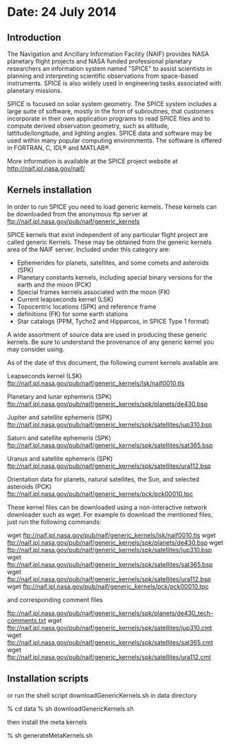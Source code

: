 
Date: 24 July 2014
==================

Introduction
-------------

The Navigation and Ancillary Information Facility (NAIF) provides NASA
planetary flight projects and NASA funded professional planetary researchers
an information system named "SPICE" to assist scientists in planning and
interpreting scientific observations from space-based instruments. SPICE is
also widely used in engineering tasks associated with planetary missions.

SPICE is focused on solar system geometry. The SPICE system includes a large
suite of software, mostly in the form of subroutines, that customers
incorporate in their own application programs to read SPICE files and to
compute derived observation geometry, such as altitude, lattitude/longitude,
and lighting angles. SPICE data and software may be used within many popular
computing environments. The software is offered in FORTRAN, C, IDL® and
MATLAB®. 

More information is available at the SPICE project website at
http://naif.jpl.nasa.gov/naif/

Kernels installation
---------------------

In order to run SPICE you need to load generic kernels. These kernels can
be downloaded from the anonymous ftp server at
ftp://naif.jpl.nasa.gov/pub/naif/generic_kernels

SPICE kernels that exist independent of any particular flight project are
called generic Kernels. These may be obtained from the generic kernels area
of the NAIF server. Included under this category are:

* Ephemerides for planets, satellites, and some comets and asteroids (SPK)
* Planetary constants kernels, including special binary versions for the 
  earth and the moon (PCK)
* Special frames kernels associated with the moon (FK)
* Current leapseconds kernel (LSK)
* Topocentric locations (SPK) and reference frame
* definitions (FK) for some earth stations
* Star catalogs (PPM, Tycho2 and Hipparcos, in SPICE Type 1 format) 

A wide assortment of source data are used in producing these generic
kernels. Be sure to understand the provenance of any generic kernel you may
consider using. 

As of the date of this document, the following current kernels available are

Leapseconds kernel (LSK)
ftp://naif.jpl.nasa.gov/pub/naif/generic_kernels/lsk/naif0010.tls

Planetary and lunar ephemeris (SPK)
ftp://naif.jpl.nasa.gov/pub/naif/generic_kernels/spk/planets/de430.bsp

Jupiter and satellite ephemeris (SPK)
ftp://naif.jpl.nasa.gov/pub/naif/generic_kernels/spk/satellites/jup310.bsp

Saturn and satellite ephemeris (SPK)
ftp://naif.jpl.nasa.gov/pub/naif/generic_kernels/spk/satellites/sat365.bsp

Uranus and satellite ephemeris (SPK)
ftp://naif.jpl.nasa.gov/pub/naif/generic_kernels/spk/satellites/ura112.bsp

Orientation data for planets, natural satellites, the Sun, and selected
asteroids (PCK)
ftp://naif.jpl.nasa.gov/pub/naif/generic_kernels/pck/pck00010.tpc


These kernel files can be downloaded using a non-interactive network
downloader such as wget. For example to download the mentioned files, just
run the following commands:

wget ftp://naif.jpl.nasa.gov/pub/naif/generic_kernels/lsk/naif0010.tls
wget ftp://naif.jpl.nasa.gov/pub/naif/generic_kernels/spk/planets/de430.bsp
wget ftp://naif.jpl.nasa.gov/pub/naif/generic_kernels/spk/satellites/jup310.bsp
wget ftp://naif.jpl.nasa.gov/pub/naif/generic_kernels/spk/satellites/sat365.bsp
wget ftp://naif.jpl.nasa.gov/pub/naif/generic_kernels/spk/satellites/ura112.bsp
wget ftp://naif.jpl.nasa.gov/pub/naif/generic_kernels/pck/pck00010.tpc

and corresponding comment files

ftp://naif.jpl.nasa.gov/pub/naif/generic_kernels/spk/planets/de430_tech-comments.txt
wget ftp://naif.jpl.nasa.gov/pub/naif/generic_kernels/spk/satellites/jup310.cmt
wget ftp://naif.jpl.nasa.gov/pub/naif/generic_kernels/spk/satellites/sat365.cmt
wget ftp://naif.jpl.nasa.gov/pub/naif/generic_kernels/spk/satellites/ura112.cmt

Installation scripts
--------------------

or run the shell script downloadGenericKernels.sh in data directory

% cd data
% sh downloadGenericKernels.sh

then install the meta kernels

% sh generateMetaKernels.sh


